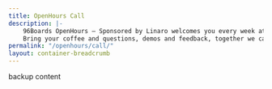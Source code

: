 ```yaml
---
title: OpenHours Call
description: |-
    96Boards OpenHours – Sponsored by Linaro welcomes you every week at 4:00pm UTC to participate in the ultimate community driven experience.
    Bring your coffee and questions, demos and feedback, together we can make a difference for everyone!
permalink: "/openhours/call/"
layout: container-breadcrumb
---
```

<div class="col-md-12">
    <object type="text/html" data="https://bluejeans.com/711957081/browser" style="width:100%; height:800px">
    <p>backup content</p>
    </object>
</div>
